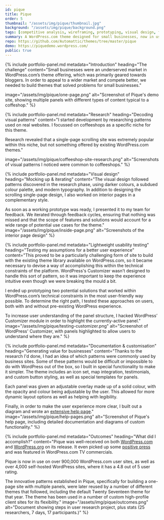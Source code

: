 ```yaml
---
id: pique
title: Pique
order: 5
thumbnail: "/assets/img/pique/thumbnail.jpg"
background: "/assets/img/pique/background.png"
tags: [competitive analysis, wireframing, prototyping, visual design, front-end development, usability testing, documentation]
summary: A WordPress.com theme designed for small businesses, now in use on nearly one million WordPress sites.
repo: https://github.com/Automattic/themes/tree/master/pique
demo: https://piquedemo.wordpress.com/
public: true
---
```


{% include portfolio-panel.md
  metadata="Introduction"
  heading="The challenge"
  content="Small businesses were an underserved market in WordPress.com’s theme offering, which was primarily geared towards bloggers. In order to appeal to a wider market and compete better, we needed to build themes that solved problems for small businesses."

  image="/assets/img/pique/one-page.png"
  alt="Screenshot of Pique's demo site, showing multiple panels with different types of content typical to a coffeshop."
%}

{% include portfolio-panel.md
  metadata="Research"
  heading="Decoding visual patterns"
  content="I started development by researching patterns used on real websites. I focussed on coffeeshops as a specific niche for this theme.

  Research revealed that a single-page scrolling site was extremely popular within this niche, but not something offered by existing WordPress.com themes."

  image="/assets/img/pique/coffeeshop-site-research.png"
  alt="Screenshots of visual patterns I noticed were common to coffeeshops."
%}

{% include portfolio-panel.md
  metadata="Visual design"
  heading="Mocking up & iterating"
  content="The visual design followed patterns discovered in the research phase, using darker colours, a subdued colour palette, and modern typography. In addition to designing the scrolling single-page design, I also worked on interior pages in a complementary style.

  As soon as a working prototype was ready, I presented it to my team for feedback. We iterated through feedback cycles, ensuring that nothing was missed and that the scope of features and solutions would account for a wide range of potential use cases for the theme."
  image="/assets/img/pique/inside-page.png"
  alt="Screenshots of the interior page design"
%}

{% include portfolio-panel.md
  metadata="Lightweight usability testing"
  heading="Testing my assumptions for a better user experience"
  content="This proved to be a particularly challenging form of site to build with the existing theme library available on WordPress.com, so it became necessary to devise a way of accomplishing this within the technical constraints of the platform. WordPress's Customizer wasn't designed to handle this sort of pattern, so it was important to keep the experience intuitive even though we were breaking the mould a bit.

  I ended up prototyping two potential solutions that worked within WordPress.com’s technical constraints in the most user-friendly way possible. To determine the right path, I tested these approaches on users, both with and without pre-existing WordPress experience.

  To increase user understanding of the panel structure, I hacked WordPress’ Customizer module in order to highlight the currently-active panel."
  image="/assets/img/pique/testing-customizer.png"
  alt="Screenshot of WordPress' Customizer, with panels highlighted to allow users to understand where they are."
%}

{% include portfolio-panel.md
  metadata="Documentation & customisation"
  heading="Generating value for businesses"
  content="Thanks to the research I'd done, I had an idea of which patterns were commonly used by business sites. Some of these patterns would be difficult or impossible to do with WordPress out of the box, so I built in special functionality to make it simpler. The theme includes an icon set, map integration, testimonials, and custom button styling, as well as special templates for panels.

  Each panel was given an adjustable overlay made up of a solid colour, with the opacity and colour being adjustable by the user. This allowed for more dynamic layout options as well as helping with legibility.

  Finally, in order to make the user experience more clear, I built out a diagram and wrote an [extensive help page](https://wordpress.com/theme/pique)."
  image="/assets/img/pique/help-pages.png"
  alt="Screenshot of Pique's help page, including detailed documentation and diagrams of custom functionality."
%}

{% include portfolio-panel.md
  metadata="Outcomes"
  heading="What did I accomplish?"
  content="Pique was well-received on both [WordPress.com](https://en.blog.wordpress.com/2015/12/17/pique/) and [WordPress.org](https://wordpress.org/support/theme/pique/reviews/) on its release. It even picked up some [positive press](https://wptavern.com/pique-a-free-small-business-theme-for-wordpress) and was featured in WordPress.com TV commercials.

  Pique is now in use on over 900,000 WordPress.com user sites, as well as over 4,000 self-hosted WordPress sites, where it has a 4.8 out of 5 user rating.

  The innovative patterns established in Pique, specifically for building a one-page site with multiple panels, were later reused by a number of different themes that followed, including the default Twenty Seventeen theme for that year. The theme has been used in a number of custom high-profile client sites for its flexibility."
  image="/assets/img/pique/outcomes.png"
  alt="Document showing steps in user research project, plus stats (25 researchers, 7 days, 17 participants.)"
%}

